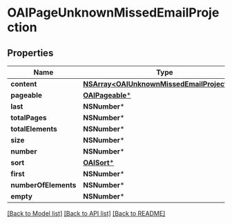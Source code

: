 # OAIPageUnknownMissedEmailProjection

## Properties
Name | Type | Description | Notes
------------ | ------------- | ------------- | -------------
**content** | [**NSArray&lt;OAIUnknownMissedEmailProjection&gt;***](OAIUnknownMissedEmailProjection) |  | [optional] 
**pageable** | [**OAIPageable***](OAIPageable) |  | [optional] 
**last** | **NSNumber*** |  | [optional] 
**totalPages** | **NSNumber*** |  | [optional] 
**totalElements** | **NSNumber*** |  | [optional] 
**size** | **NSNumber*** |  | [optional] 
**number** | **NSNumber*** |  | [optional] 
**sort** | [**OAISort***](OAISort) |  | [optional] 
**first** | **NSNumber*** |  | [optional] 
**numberOfElements** | **NSNumber*** |  | [optional] 
**empty** | **NSNumber*** |  | [optional] 

[[Back to Model list]](../README#documentation-for-models) [[Back to API list]](../README#documentation-for-api-endpoints) [[Back to README]](../README)



